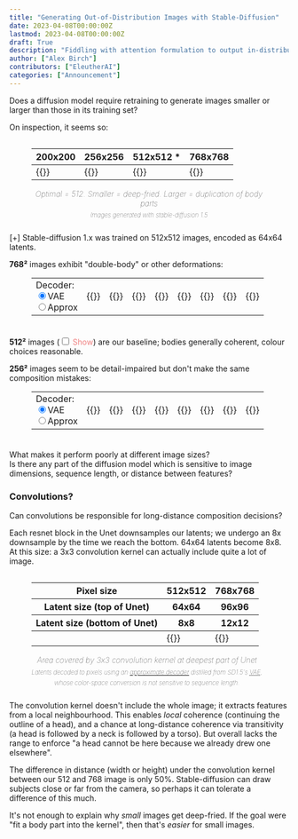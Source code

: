 ```yaml
---
title: "Generating Out-of-Distribution Images with Stable-Diffusion"
date: 2023-04-08T00:00:00Z
lastmod: 2023-04-08T00:00:00Z
draft: True
description: "Fiddling with attention formulation to output in-distribution attention probabilities"
author: ["Alex Birch"]
contributors: ["EleutherAI"]
categories: ["Announcement"]
---
```


<style>
figure {
  display: inline-block;
}
figure.table-fig {
/*  margin-top: initial;*/
  margin-top: 0;
  margin-bottom: 0.5em;
}
table.no-border-bottom:not(.highlighttable, .highlight table, .gist .highlight) td {
  border-bottom: initial;
}
figure.table-fig figcaption {
  margin-top: initial;
  text-align: center;
  font-style: italic;
  font-weight: lighter;
}
.subcaption {
  display: block;
  margin-top: 0.4em;
  line-height: 1.75em;
  font-size: 80%;
}

p.tight-to-figure {
  margin-bottom: 0;
}

figure.hidden + .tight-to-figure {
  margin-top: 1em;
}

details > summary::marker {
  font-style: initial;
}
details > summary ~ * {
  margin-left: 1.7em;
}
details > summary {
  cursor: pointer;
  list-style-type: "[+] ";
  user-select: none;
}
details[open] > summary {
  list-style-type: "[−] ";
  margin-bottom: 0;
}

.toggle {
  color: lightcoral;
  user-select: none;
  cursor: pointer;
}
.toggle:hover {
  text-decoration: underline;
  text-decoration-style: dotted;
}
.toggle input {
  margin-right: 0.5em;
}
.hidden {
  display: none;
}
</style>

Does a diffusion model require retraining to generate images smaller or larger than those in its training set?

On inspection, it seems so:

<figure class="table-fig">
  <table class="no-border-bottom">
    <thead>
      <tr>
        <th>200x200</th>
        <th>256x256</th>
        <th>512x512 *</th>
        <th>768x768</th>
      </tr>
    </thead>
    <tbody>
      <tr>
        <td>{{<linked-img src="./images/00295.715317074.sd1.5.regular200.png" width="175px" alt="Completely destroyed image; just garish stripes">}}</td>
        <td>{{<linked-img src="./images/00285.715317074.sd1.5.regular256.png" width="175px" alt="Substantially damaged image; garish, over-exposed. A low-detail person stands in front of a hill." >}}</td>
        <td>{{<linked-img src="./images/00265.715317074.sd1.5.regular512.png" width="175px" alt="Detailed 3D render of a vaporwave shrine maiden." >}}</td>
        <td>{{<linked-img src="./images/00275.715317074.sd1.5.regular768.png" width="175px" alt="Two shrine maidens melding into one." >}}</td>
      </tr>
    </tbody>
  </table>
  <figcaption>
    Optimal = 512. Smaller = deep-fried. Larger = duplication of body parts
    <div class="subcaption">Images generated with stable-diffusion 1.5</div>
  </figcaption>
</figure>

<p>
  <details>
    <summary>Stable-diffusion 1.x was trained on 512x512 images, encoded as 64x64 latents.</summary>
    <p>
      Stable-diffusion is a <em>latent diffusion</em> model.<br>
      It removes noise from noised <em>latents</em> (as opposed to pixels). We start with 100% noise, and iteratively remove noise until we have completely denoised latents.<br>
      A <abbr title="Variational Autoencoder">VAE</abbr> is then used to decode these latents back into pixels.<br>
      <small>Latents are (moreorless) a learned resample of pixels. Stable-diffusion downsamples the image area by 8x in each dimension, but resamples RGB onto 4 channels.</small>
    </p>
  </details>
</p>

<p class="tight-to-figure">
  <strong>768²</strong> images exhibit "double-body" or other deformations:
</p>

<!-- <small><label class="toggle"><input type="checkbox" id="approx-768">Show approx decodes</label>, to see that problem is <strong>not</strong> caused by the <abbr title="Variational Autoencoder">VAE</abbr>.</small> -->

<figure class="table-fig">
  <table class="no-border-bottom">
    <tbody>
      <tr>
        <td>
          Decoder:<br>
          <label><input type="radio" name="768-decoder" value="VAE" checked>VAE</label><br>
          <label><input type="radio" name="768-decoder" value="approx">Approx</label>
        </td>
        <td>{{<linked-img src="./images/768/vae/00368.86322125.sd1.5.regular768.png" width="75px" >}}</td>
        <td>{{<linked-img src="./images/768/vae/00369.340323845.sd1.5.regular768.png" width="75px" >}}</td>
        <td>{{<linked-img src="./images/768/vae/00370.340323845.sd1.5.regular768.png" width="75px" >}}</td>
        <td>{{<linked-img src="./images/768/vae/00371.436376137.sd1.5.regular768.png" width="75px" >}}</td>
        <td>{{<linked-img src="./images/768/vae/00372.436376137.sd1.5.regular768.png" width="75px" >}}</td>
        <td>{{<linked-img src="./images/768/vae/00373.580263270.sd1.5.regular768.png" width="75px" >}}</td>
        <td>{{<linked-img src="./images/768/vae/00374.580263270.sd1.5.regular768.png" width="75px" >}}</td>
        <td>{{<linked-img src="./images/768/vae/00383.715317074.sd1.5.regular768.png" width="75px" >}}</td>
      </tr>
      <tr id="approx-768-target" class="hidden">
        <td>{{<linked-img src="./images/768/approx_beeg/00368.86322125.sd1.5.regular768.approx.png" width="75px" >}}</td>
        <td>{{<linked-img src="./images/768/approx_beeg/00369.340323845.sd1.5.regular768.approx.png" width="75px" >}}</td>
        <td>{{<linked-img src="./images/768/approx_beeg/00370.340323845.sd1.5.regular768.approx.png" width="75px" >}}</td>
        <td>{{<linked-img src="./images/768/approx_beeg/00371.436376137.sd1.5.regular768.approx.png" width="75px" >}}</td>
        <td>{{<linked-img src="./images/768/approx_beeg/00372.436376137.sd1.5.regular768.approx.png" width="75px" >}}</td>
        <td>{{<linked-img src="./images/768/approx_beeg/00373.580263270.sd1.5.regular768.approx.png" width="75px" >}}</td>
        <td>{{<linked-img src="./images/768/approx_beeg/00374.580263270.sd1.5.regular768.approx.png" width="75px" >}}</td>
        <td>{{<linked-img src="./images/768/approx_beeg/00383.715317074.sd1.5.regular768.approx.png" width="75px" >}}</td>
      </tr>
    </tbody>
  </table>
  <!-- <figcaption>
    768x768 samples: most exhibit "double-body" or other deformation.<br>
    <div class="subcaption">
      <label class="toggle"><input type="checkbox" id="approx-768">Show approx decodes</label>, to see that problem is <strong>not</strong> caused by the <abbr title="Variational Autoencoder">VAE</abbr>.
    </div>
  </figcaption> -->
</figure>

<p class="tight-to-figure">
  <strong>512²</strong> images (<label class="toggle"><input type="checkbox" id="baseline-512">Show</label>) are our baseline; bodies generally coherent, colour choices reasonable.
</p>

<figure class="table-fig hidden" id="baseline-512-target">
  <table class="no-border-bottom">
    <tbody>
      <tr>
        <td>{{<linked-img src="./images/512/00193.1157730004.sd1.5.regular512.png" width="75px" >}}</td>
        <td>{{<linked-img src="./images/512/00181.86322125.sd1.5.regular512.png" width="75px" >}}</td>
        <td>{{<linked-img src="./images/512/00187.580263270.sd1.5.regular512.png" width="75px" >}}</td>
        <td>{{<linked-img src="./images/512/00189.715317074.sd1.5.regular512.png" width="75px" >}}</td>
        <td>{{<linked-img src="./images/512/00190.715317074.sd1.5.regular512.png" width="75px" >}}</td>
        <td>{{<linked-img src="./images/512/00195.1289965640.sd1.5.regular512.png" width="75px" >}}</td>
        <td>{{<linked-img src="./images/512/00197.1385218415.sd1.5.regular512.png" width="75px" >}}</td>
        <td>{{<linked-img src="./images/512/00200.1542102181.sd1.5.regular512.png" width="75px" >}}</td>
      </tr>
    </tbody>
  </table>
  <!-- <figcaption>
    512x512 samples: bodies generally coherent (go easy on the hands!)<br>
  </figcaption> -->
</figure>

<p class="tight-to-figure">
  <strong>256²</strong> images seem to be detail-impaired but don't make the same composition mistakes:
</p>

<!-- <small><label class="toggle"><input type="checkbox" id="approx-256">Show approx decodes</label>, to see that problem is <strong>not</strong> caused by the <abbr title="Variational Autoencoder">VAE</abbr>.</small> -->

<figure class="table-fig">
  <table class="no-border-bottom">
    <tbody>
      <tr>
        <td>
          Decoder:<br>
          <label><input type="radio" name="256-decoder" value="VAE" checked>VAE</label><br>
          <label><input type="radio" name="256-decoder" value="approx">Approx</label>
        </td>
        <td>{{<linked-img src="./images/256/vae/00307.436376137.sd1.5.regular256.png" width="75px" >}}</td>
        <td>{{<linked-img src="./images/256/vae/00308.436376137.sd1.5.regular256.png" width="75px" >}}</td>
        <td>{{<linked-img src="./images/256/vae/00310.580263270.sd1.5.regular256.png" width="75px" >}}</td>
        <td>{{<linked-img src="./images/256/vae/00313.830333947.sd1.5.regular256.png" width="75px" >}}</td>
        <td>{{<linked-img src="./images/256/vae/00316.1157730004.sd1.5.regular256.png" width="75px" >}}</td>
        <td>{{<linked-img src="./images/256/vae/00320.1385218415.sd1.5.regular256.png" width="75px" >}}</td>
        <td>{{<linked-img src="./images/256/vae/00321.1542102181.sd1.5.regular256.png" width="75px" >}}</td>
        <td>{{<linked-img src="./images/256/vae/00334.2106704619.sd1.5.regular256.png" width="75px" >}}</td>
      </tr>
      <tr id="approx-256-target" class="hidden">
        <td>{{<linked-img src="./images/256/approx_beeg/00339.436376137.sd1.5.regular256approx.png" width="75px" >}}</td>
        <td>{{<linked-img src="./images/256/approx_beeg/00340.436376137.sd1.5.regular256approx.png" width="75px" >}}</td>
        <td>{{<linked-img src="./images/256/approx_beeg/00342.580263270.sd1.5.regular256approx.png" width="75px" >}}</td>
        <td>{{<linked-img src="./images/256/approx_beeg/00345.830333947.sd1.5.regular256approx.png" width="75px" >}}</td>
        <td>{{<linked-img src="./images/256/approx_beeg/00348.1157730004.sd1.5.regular256approx.png" width="75px" >}}</td>
        <td>{{<linked-img src="./images/256/approx_beeg/00352.1385218415.sd1.5.regular256approx.png" width="75px" >}}</td>
        <td>{{<linked-img src="./images/256/approx_beeg/00353.1542102181.sd1.5.regular256approx.png" width="75px" >}}</td>
        <td>{{<linked-img src="./images/256/approx_beeg/00366.2106704619.sd1.5.regular256approx.png" width="75px" >}}</td>
      </tr>
    </tbody>
  </table>
  <!-- <figcaption>
    256x256 samples: correctly-composed, but detail-impaired.
    <div class="subcaption">
      <label class="toggle"><input type="checkbox" id="approx-256">Show approx decodes</label>, to see that problem is <strong>not</strong> caused by the <abbr title="Variational Autoencoder">VAE</abbr>.
    </div>
  </figcaption> -->
</figure>

What makes it perform poorly at different image sizes?  
Is there any part of the diffusion model which is sensitive to image dimensions, sequence length, or distance between features?

<h3>Convolutions?</h3>

Can convolutions be responsible for long-distance composition decisions?

Each resnet block in the Unet downsamples our latents; we undergo an 8x downsample by the time we reach the bottom. 64x64 latents become 8x8. At this size: a 3x3 convolution kernel can actually include quite a lot of image.

<figure class="table-fig">
  <table class="no-border-bottom">
    <thead>
      <tr>
        <th>Pixel size</th>
        <th>512x512</th>
        <th>768x768</th>
      </tr>
      <tr>
        <th>Latent size (top of Unet)</th>
        <th>64x64</th>
        <th>96x96</th>
      </tr>
      <tr>
        <th>Latent size (bottom of Unet)</th>
        <th>8x8</th>
        <th>12x12</th>
      </tr>
      <!-- <tr>
        <th>3x3 conv covers (% of canvas)</th>
        <th>14</th>
        <th>6</th>
      </tr> -->
    </thead>
    <tbody>
      <tr>
        <td/>
        <td>{{<linked-img src="./images/latents-approx-conv.miko.512.png" width="175px" alt="largest area covered by convolution kernel for this 512x512 close portrait, is about the size of a face." >}}</td>
        <td>{{<linked-img src="./images/latents-approx-conv.miko.768.png" width="175px" alt="largest area covered by convolution kernel for this 768x768 less-zoomed-in portrait is about the size of a head." >}}</td>
      </tr>
    </tbody>
  </table>
  <figcaption>
    Area covered by 3x3 convolution kernel at deepest part of Unet
    <div class="subcaption">
      Latents decoded to pixels using an <a href="https://twitter.com/Birchlabs/status/1638680623110864898">approximate decoder</a> distilled from SD1.5's <abbr title="Variational Autoencoder">VAE</abbr>,<br>whose color-space conversion is not sensitive to sequence length.
    </div>
  </figcaption>
</figure>

The convolution kernel doesn't include the whole image; it extracts features from a local neighbourhood. This enables <em>local</em> coherence (continuing the outline of a head), and a chance at long-distance coherence via transitivity (a head is followed by a neck is followed by a torso). But overall lacks the range to enforce "a head cannot be here because we already drew one elsewhere".

The difference in distance (width or height) under the convolution kernel between our 512 and 768 image is only 50%. Stable-diffusion can draw subjects close or far from the camera, so perhaps it can tolerate a difference of this much.

It's not enough to explain why <em>small</em> images get deep-fried. If the goal were "fit a body part into the kernel", then that's <em>easier</em> for small images.


<script>
  const checkboxIDs = ['baseline-512']; // ['approx-768', 'baseline-512', 'approx-256'];
  for (const checkboxID of checkboxIDs) {
    const targetID = `${checkboxID}-target`;
    document.getElementById(checkboxID).addEventListener('change', (event) => {
      const classList = document.getElementById(targetID).classList;
      if (event.target.checked) {
        classList.remove('hidden');
      } else {
        classList.add('hidden');
      }
    });
  }
</script>